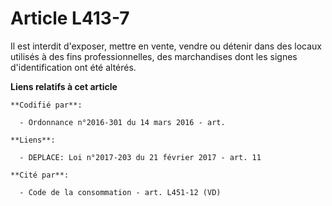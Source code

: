 # Article L413-7

Il est interdit d'exposer, mettre en vente, vendre ou détenir dans des locaux utilisés à des fins professionnelles, des
marchandises dont les signes d'identification ont été altérés.

**Liens relatifs à cet article**

	**Codifié par**:

	  - Ordonnance n°2016-301 du 14 mars 2016 - art.

	**Liens**:

	  - DEPLACE: Loi n°2017-203 du 21 février 2017 - art. 11

	**Cité par**:

	  - Code de la consommation - art. L451-12 (VD)
